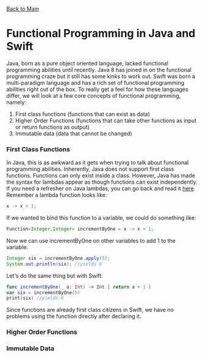 [Back to Main](README.md/#functional-programming)
# Functional Programming in Java and Swift
Java, born as a pure object oriented language, lacked functional programming abilities until recently. Java 8 has joined in on the functional programming craze but it still has some kinks to work out. Swift was born a multi-paradigm language and has a rich set of functional programming abilities right out of the box. To really get a feel for how these languages differ, we will look at a few core concepts of functional programming, namely:
1. First class functions (functions that can exist as data)
2. Higher Order Functions (functions that can take other functions as input or return functions as output)
3. Immutable data (data that cannot be changed)
### First Class Functions
In Java, this is as awkward as it gets when trying to talk about functional programming abilities. Inherently, Java does not support first class functions. Functions can only exist inside a class. However, Java has made the syntax for lambdas appear as though functions can exist independently. If you need a refresher on Java lambdas, you can go back and read it [here](#). Remember a lambda function looks like:
```Java
x -> x + 1;
```
If we wanted to bind this function to a variable, we could do something like:
```Java
Function<Integer,Integer> incrementByOne = x -> x + 1;
```
Now we can use incrementByOne on other variables to add 1 to the variable:
```Java
Integer six = incrementByOne.apply(5);
System.out.println(six); //yields 6
```
Let's do the same thing but with Swift:
```Swift
func incrementByOne(_ a: Int) -> Int { return a + 1 }
var six = incrementByOne(5)
print(six) //yields 6
```
Since functions are already first class citizens in Swift, we have no problems using the function directly after declaring it.
### Higher Order Functions

### Immutable Data



